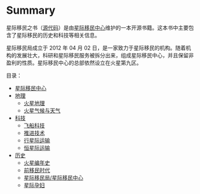 # Summary

星际移民之书（[源代码](https://github.com/InterImm/InterImmBook)）是由[星际移民中心](http://interimm.github.io/)维护的一本开源书籍。这本书中主要包含了星际移民的历史和科技等相关信息。

星际移民局成立于 2012 年 04 月 02 日，是一家致力于星际移民的机构。随着机构的发展壮大，科研和星际移民服务被拆分出来，组成星际移民中心，并且保留非盈利的性质。星际移民中心的总部依然设立在火星第九区。


目录：

* [星际移民中心](InterImm.md)
* [地理](geo/README.md)
    * [火星地理](geo/mars.md)
    * [火星气候与天气](geo/weather.md)
* [科技](tech/README.md)
    * [飞船科技](tech/spaceship.md)
    * [推进技术](tech/propulsion.md)
    * [行星际运输](tech/transorbital.md)
    * [恒星际运输](tech/interstellarTrans.md)
* [历史](history/README.md)
    * [火星编年史](history/chronicle.md)
    * [前移民时代](history/preImmigration.md)
    * [星际移民局/星际移民中心](history/interImmHist.md)
    * [星际孕妇](history/babies.md)
